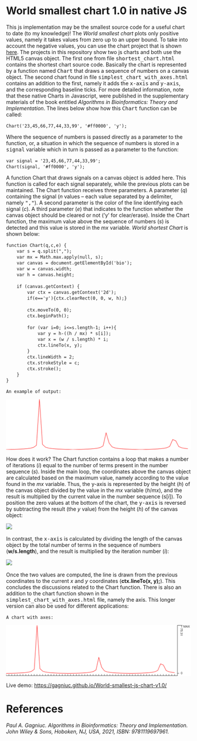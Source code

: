 # World smallest chart 1.0 in native JS

This js implementation may be the smallest source code for a useful chart to date (to my knowledge)! The <i>World smallest chart</i> plots only positive values, namely it takes values from zero up to an upper bound. To take into account the negative values, you can use the chart project that is shown [here](https://github.com/Gagniuc/World-smallest-js-chart-v2.0). The projects in this repository show two js charts and both use the HTML5 canvas object. The first one from file <kbd>shortest_chart.html</kbd> contains the shortest chart source code. Basically the chart is represented by a function named <kbd>Chart</kbd> that draws a sequence of numbers on a canvas object. The second chart found in file <kbd>simplest_chart_with_axes.html</kbd> contains an addition to the first, namely it adds the <kbd>x-axis</kbd> and <kbd>y-axis</kbd>, and the corresponding baseline ticks. For more detailed information, note that these native Charts in Javascript, were published in the supplementary materials of the book entitled <i>Algorithms in Bioinformatics: Theory and Implementation</i>. The lines below show how this <kbd>Chart</kbd> function can be called:

```
Chart('23,45,66,77,44,33,99', '#ff0000', 'y');
```

Where the sequence of numbers is passed directly as a parameter to the function, or, a situation in which the sequence of numbers is stored in a <kbd>signal</kbd> variable which in turn is passed as a parameter to the function:

```
var signal = '23,45,66,77,44,33,99';
Chart(signal, '#ff0000', 'y');
```

A function Chart that draws signals on a canvas object is added here. This function is called for each signal separately, while the previous plots can be maintained. The Chart function receives three parameters. A parameter (<i>q</i>) containing the signal (<i>n</i> values – each value separated by a delimiter, namely <kbd>","</kbd>). A second parameter is the color of the line identifying each signal (<i>c</i>). A third parameter (<i>e</i>) that indicates to the function whether the canvas object should be cleared or not (’y’ for clear/erase). Inside the Chart function, the maximum value above the sequence of numbers (<i>s</i>) is detected and this value is stored in the <i>mx</i> variable. <i>World shortest Chart</i> is shown below:

```
function Chart(q,c,e) {
    var s = q.split(",");
    var mx = Math.max.apply(null, s);
    var canvas = document.getElementById('bio');
    var w = canvas.width;
    var h = canvas.height;
    
    if (canvas.getContext) {
        var ctx = canvas.getContext('2d');
        if(e=='y'){ctx.clearRect(0, 0, w, h);}
 
        ctx.moveTo(0, 0);
        ctx.beginPath();
        
        for (var i=0; i<=s.length-1; i++){
            var y = h-((h / mx) * s[i]);
            var x = (w / s.length) * i;
            ctx.lineTo(x, y);
        }
        ctx.lineWidth = 2;
        ctx.strokeStyle = c;
        ctx.stroke();
    }
}
```

```
An example of output:
```
<kbd><img src="https://github.com/Gagniuc/World-smallest-js-chart-v1.0/blob/main/img/shortest_chart.png?raw=true"></kbd>

How does it work? The Chart function contains a loop that makes a number of iterations (<i>i</i>) equal to the number of terms present in the number sequence (<i>s</i>). Inside the main loop, the coordinates above the canvas object are calculated based on the maximum value, namely according to the value found in the <i>mx</i> variable. Thus, the y-axis is represented by the height (<i>h</i>) of the canvas object divided by the value in the <i>mx</i> variable (<i>h</i>/<i>mx</i>), and the result is multiplied by the current value in the number sequence (s[<i>i</i>]). To position the zero values at the bottom of the chart, the <kbd>y-axis</kbd> is reversed by subtracting the result (the <i>y</i> value) from the height (<i>h</i>) of the canvas object:

<img src="https://github.com/Gagniuc/World-smallest-chart/blob/main/img/x.png?raw=true" height="100">

In contrast, the <kbd>x-axis</kbd> is calculated by dividing the length of the canvas object by the total number of terms in the sequence of numbers (<b>w/s.length</b>), and the
result is multiplied by the iteration number (<i>i</i>):

<img src="https://github.com/Gagniuc/World-smallest-chart/blob/main/img/y.png?raw=true" height="100">

Once the two values are computed, the line is drawn from the previous coordinates to the current <i>x</i> and <i>y</i> coordinates (<b>ctx.lineTo(x, y);</b>). This concludes the discussions related to the Chart function. There is also an addition to the chart function shown in the <kbd>simplest_chart_with_axes.html</kbd> file, namely the axis. This longer version can also be used for different applications:

```
A chart with axes:
```
<kbd><img src="https://github.com/Gagniuc/World-smallest-js-chart-v1.0/blob/main/img/chart-axes.png?raw=true"></kbd>

Live demo: https://gagniuc.github.io/World-smallest-js-chart-v1.0/


# References

<i>Paul A. Gagniuc. Algorithms in Bioinformatics: Theory and Implementation. John Wiley & Sons, Hoboken, NJ, USA, 2021, ISBN: 9781119697961.</i>



